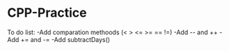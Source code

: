 # CPP-Practice
To do list:
    -Add comparation methoods (< > <= >= == !=)
    -Add -- and ++
    -Add += and -=
    -Add subtractDays()